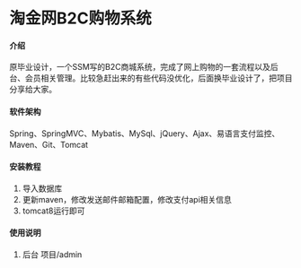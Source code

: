 # 淘金网B2C购物系统

#### 介绍
原毕业设计，一个SSM写的B2C商城系统，完成了网上购物的一套流程以及后台、会员相关管理。比较急赶出来的有些代码没优化，后面换毕业设计了，把项目分享给大家。

#### 软件架构
Spring、SpringMVC、Mybatis、MySql、jQuery、Ajax、易语言支付监控、Maven、Git、Tomcat


#### 安装教程

1.  导入数据库
2.  更新maven，修改发送邮件邮箱配置，修改支付api相关信息
3.  tomcat8运行即可

#### 使用说明

1.  后台 项目/admin
